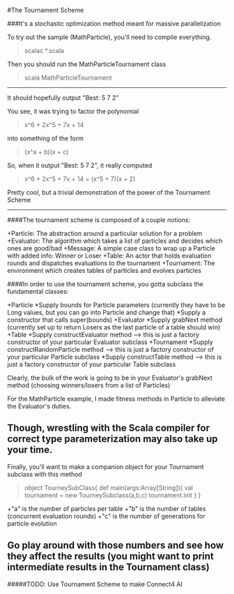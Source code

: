 #The Tournament Scheme

###It's a stochastic optimization method meant for massive parallelization


To try out the sample (MathParticle), you'll need to compile everything.
 >scalac *.scala

Then you should run the MathParticleTournament class
 >scala MathParticleTournament

---------------------------------------------------------------------------

It should hopefully output "Best: 5 7 2"

You see, it was trying to factor the polynomial
 >x^6 + 2x^5 + 7x + 14

into something of the form
 >(x^a + b)(x + c)

So, when it output "Best: 5 7 2", it really computed
 >x^6 + 2x^5 + 7x + 14 = (x^5 + 7)(x + 2)

Pretty cool, but a trivial demonstration of the power of the Tournament Scheme

---------------------------------------------------------------------------

####The tournament scheme is composed of a couple notions:

+Particle: The abstraction around a particular solution for a problem
+Evaluator: The algorithm which takes a list of particles and decides which ones are good/bad
+Message: A simple case class to wrap up a Particle with added info: Winner or Loser
+Table: An actor that holds evaluation rounds and dispatches evaluations to the tournament
+Tournament: The environment which creates tables of particles and evolves particles


####In order to use the tournament scheme, you gotta subclass the fundamental classes:

+Particle
 *Supply bounds for Particle parameters (currently they have to be Long values, but you can go into Particle and change that)
 *Supply a constructor that calls super(bounds)
+Evaluator
 *Supply grabNext method (currently set up to return Losers as the last particle of a table should win)
+Table
 *Supply constructEvaluator method --> this is just a factory constructor of your particular Evaluator subclass
+Tournament
 *Supply constructRandomParticle method --> this is just a factory constructor of your particular Particle subclass
 *Supply constructTable method --> this is just a factory constructor of your particular Table subclass

Clearly, the bulk of the work is going to be in your Evaluator's grabNext method (choosing winners/losers from a list of Particles)

For the MathParticle example, I made fitness methods in Particle to alleviate the Evaluator's duties.

Though, wrestling with the Scala compiler for correct type parameterization may also take up your time.
----------------------------------------------------------------------------

Finally, you'll want to make a companion object for your Tournament subclass with this method
 >object TourneySubClass{
 > def main(args:Array[String]){
 >  val tournament = new TourneySubclass(a,b,c)
 >  tournament.init
 > }
 >}

+"a" is the number of particles per table
+"b" is the number of tables (concurrent evaluation rounds)
+"c" is the number of generations for particle evolution

Go play around with those numbers and see how they affect the results (you might want to print intermediate results in the Tournament class)
------------------------------------------------------------------------------

#####TODO: Use Tournament Scheme to make Connect4 AI